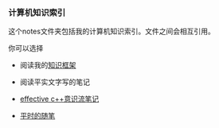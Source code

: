 ### 计算机知识索引

这个notes文件夹包括我的计算机知识索引。文件之间会相互引用。

你可以选择
- 阅读我的[知识框架](https://github.com/bloodycoder/bookCollection/blob/master/notes/root.md)
- 阅读平实文字写的笔记

 - [effective c++意识流笔记](https://github.com/bloodycoder/bookCollection/blob/master/notes/effective_cpp/readMe.md)
 - [平时的随笔](https://github.com/bloodycoder/bookCollection/blob/master/notes/effective_cpp/readMe.md)

